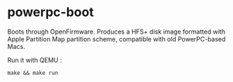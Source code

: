 # powerpc-boot
Boots through OpenFirmware.
Produces a HFS+ disk image formatted with Apple Partition Map partition scheme, compatible with old PowerPC-based Macs.

Run it with QEMU :

```make && make run```
